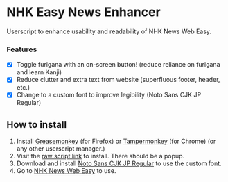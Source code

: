 # NHK Easy News Enhancer 
Userscript to enhance usability and readability of NHK News Web Easy.

### Features
- [x] Toggle furigana with an on-screen button! (reduce reliance on furigana and learn Kanji)
- [x] Reduce clutter and extra text from website (superfluous footer, header, etc.)
- [x] Change to a custom font to improve legibility (Noto Sans CJK JP Regular)

## How to install
1. Install [Greasemonkey](https://addons.mozilla.org/en-US/firefox/addon/greasemonkey/) (for Firefox) or [Tampermonkey](https://chrome.google.com/webstore/detail/tampermonkey/dhdgffkkebhmkfjojejmpbldmpobfkfo) (for Chrome) (or any other userscript manager.)
2. Visit the [raw script link](https://raw.githubusercontent.com/theKKCD/EasyNews-Enhancer/master/script.js) to install. There should be a popup.
3. Download and install [Noto Sans CJK JP Regular](https://github.com/googlei18n/noto-cjk/raw/master/NotoSansCJKjp-Regular.otf) to use the custom font.
3. Go to [NHK News Web Easy](http://www3.nhk.or.jp/news/easy/index.html) to use.
